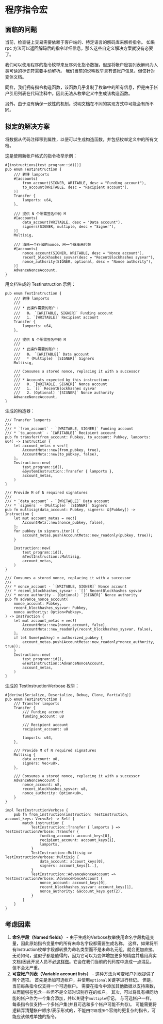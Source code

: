 # 程序指令宏

## 面临的问题

当前，检查链上交易需要依赖于客户端的、特定语言的解码库来解析指令。  如果 rpc 方法可以返回解码后的指令详细信息，那么这些自定义解决方案就没有必要了。

我们可以使用程序的指令枚举来反序列化指令数据，但是将帐户密钥列表解码为人类可读的标识符需要手动解析。 我们当前的说明枚举具有该帐户信息，但仅针对变体文档。

同样，我们拥有指令构造函数，该函数几乎复制了枚举中的所有信息，但是由于帐户引用列表在代码注释中，因此无法从枚举定义中生成该构造函数。

另外，由于没有确保一致性的机制，说明文档在不同的实现方式中可能会有所不同。

## 拟定的解决方案

将数据从代码注释移到属性，以便可以生成构造函数，并包括枚举定义中的所有文档。

这是使用新帐户格式的指令枚举示例：

```rust,ignore
#[instructions(test_program::id())]
pub enum TestInstruction {
    /// 转移 lamports
    #[accounts(
        from_account(SIGNER, WRITABLE, desc = "Funding account"),
        to_account(WRITABLE, desc = "Recipient account"),
    )]
    Transfer {
        lamports: u64,
    },

    /// 提供 N 个所需签名中的 M
    #[accounts(
        data_account(WRITABLE, desc = "Data account"),
        signers(SIGNER, multiple, desc = "Signer"),
    )]
    Multisig,

    /// 消耗一个存储的nonce，用一个继承来代替
    #[accounts(
        nonce_account(SIGNER, WRITABLE, desc = "Nonce account"),
        recent_blockhashes_sysvar(desc = "RecentBlockhashes sysvar"),
        nonce_authority(SIGNER, optional, desc = "Nonce authority"),
    )]
    AdvanceNonceAccount,
}
```

用文档生成的 TestInstruction 示例：
```rust,ignore
pub enum TestInstruction {
    /// 转移 lamports
    ///
    /// * 此操作需要的账户：
    ///   0。 `[WRITABLE, SIGNER]` Funding account
    ///   1. `[WRITABLE]` Recipient account
    Transfer {
        lamports: u64,
    },

    /// 提供 N 个所需签名中的 M
    ///
    /// * 此操作需要的账户：
    ///   0。 `[WRITABLE]` Data account
    ///   * (Multiple) `[SIGNER]` Signers
    Multisig,

    /// Consumes a stored nonce, replacing it with a successor
    ///
    /// * Accounts expected by this instruction:
    ///   0. `[WRITABLE, SIGNER]` Nonce account
    ///   1. `[]` RecentBlockhashes sysvar
    ///   2. (Optional) `[SIGNER]` Nonce authority
    AdvanceNonceAccount,
}
```

生成的构造器：
```rust,ignore
/// Transfer lamports
///
/// * `from_account` - `[WRITABLE, SIGNER]` Funding account
/// * `to_account` - `[WRITABLE]` Recipient account
pub fn transfer(from_account: Pubkey, to_account: Pubkey, lamports: u64) -> Instruction {
    let account_metas = vec![
        AccountMeta::new(from_pubkey, true),
        AccountMeta::new(to_pubkey, false),
    ];
    Instruction::new(
        test_program::id(),
        &SystemInstruction::Transfer { lamports },
        account_metas,
    )
}

/// Provide M of N required signatures
///
/// * `data_account` - `[WRITABLE]` Data account
/// * `signers` - (Multiple) `[SIGNER]` Signers
pub fn multisig(data_account: Pubkey, signers: &[Pubkey]) -> Instruction {
    let mut account_metas = vec![
        AccountMeta::new(nonce_pubkey, false),
    ];
    for pubkey in signers.iter() {
        account_metas.push(AccountMeta::new_readonly(pubkey, true));
    }

    Instruction::new(
        test_program::id(),
        &TestInstruction::Multisig,
        account_metas,
    )
}

/// Consumes a stored nonce, replacing it with a successor
///
/// * nonce_account - `[WRITABLE, SIGNER]` Nonce account
/// * recent_blockhashes_sysvar - `[]` RecentBlockhashes sysvar
/// * nonce_authority - (Optional) `[SIGNER]` Nonce authority
pub fn advance_nonce_account(
    nonce_account: Pubkey,
    recent_blockhashes_sysvar: Pubkey,
    nonce_authority: Option<Pubkey>,
) -> Instruction {
    let mut account_metas = vec![
        AccountMeta::new(nonce_account, false),
        AccountMeta::new_readonly(recent_blockhashes_sysvar, false),
    ];
    if let Some(pubkey) = authorized_pubkey {
        account_metas.push(AccountMeta::new_readonly*nonce_authority, true));
    }
    Instruction::new(
        test_program::id(),
        &TestInstruction::AdvanceNonceAccount,
        account_metas,
    )
}

```

生成的 TestInstructionVerbose 枚举：

```rust,ignore
#[derive(Serialize, Deserialize, Debug, Clone, PartialEq)]
pub enum TestInstruction {
    /// Transfer lamports
    Transfer {
        /// Funding account
        funding_account: u8

        /// Recipient account
        recipient_account: u8

        lamports: u64,
    },

    /// Provide M of N required signatures
    Multisig {
        data_account: u8,
        signers: Vec<u8>,
    },

    /// Consumes a stored nonce, replacing it with a successor
    AdvanceNonceAccount {
        nonce_account: u8,
        recent_blockhashes_sysvar: u8,
        nonce_authority: Option<u8>,
    }
}

impl TestInstructionVerbose {
    pub fn from_instruction(instruction: TestInstruction, account_keys: Vec<u8>) -> Self {
        match instruction {
            TestInstruction::Transfer { lamports } => TestInstructionVerbose::Transfer {
                funding_account: account_keys[0],
                recipient_account: account_keys[1],
                lamports,
            }
            TestInstruction::Multisig => TestInstructionVerbose::Multisig {
                data_account: account_keys[0],
                signers: account_keys[1..],
            }
            TestInstruction::AdvanceNonceAccount => TestInstructionVerbose::AdvanceNonceAccount {
                nonce_account: account_keys[0],
                recent_blockhashes_sysvar: account_keys[1],
                nonce_authority: &account_keys.get(2),
            }
        }
    }
}

```

## 考虑因素

1. **命名字段（Named fields）** - 由于生成的Verbose枚举使用命名字段构造变量，因此原始指令变量中的所有未命名字段都需要生成名称。 这样，如果将所有Instruction枚举字段都转换为命名类型而不是未命名元组，就会更加直接。 无论如何，这似乎都是值得的，因为它可以为变体增加更多的精度并启用真实文档(因此开发人员不必[这样做](https://github.com/solana-labs/solana/blob/3aab13a1679ba2b7846d9ba39b04a52f2017d3e0/sdk/src/system_instruction.rs#L140)。它会在我们当前的代码库中造成一点混乱，但不会太严重。
2. **可变帐户列表（Variable account lists）** - 这种方法为可变帐户列表提供了两个选项。 首先是添加可选帐户，并使用`optional`关键字进行标记。 但是，当前每条指令仅支持一个可选帐户。 需要在指令中添加其他数据以支持乘数，从而能够在包含一些但不是全部时识别存在的帐户。 其次，可以将具有相同功能的帐户作为一个集合添加，并以关键字`multiple`标记。 与可选帐户一样，每条指令仅支持一个多帐户集(并且可选和多个帐户可能不共存)。 可能需要将逻辑弄清楚帐户顺序/表示形式的，不能由`可选`或`多个`容纳的更复杂的指令，可能应该做成单独的指令。
